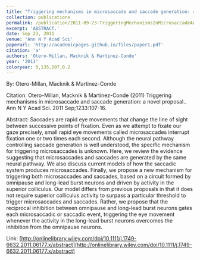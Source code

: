 ```yaml
---
title: "Triggering mechanisms in microsaccade and saccade generation: a novel proposal."
collection: publications
permalink: /publication/2011-09-23-TriggeringMechanismsInMicrosaccadeAndSaccadeGeneration_ANovelPr
excerpt: 'ABSTRACT.'
date: Sep 23, 2011
venue: 'Ann N Y Acad Sci'
paperurl: 'http://academicpages.github.io/files/paper1.pdf'
citation: 'a'
authors: 'Otero-Millan, Macknik & Martinez-Conde'
year: '2011'
coloryear: 0,135,107,0.2
---
```


By: Otero-Millan, Macknik & Martinez-Conde

Citation: Otero-Millan, Macknik & Martinez-Conde (2011) Triggering mechanisms in microsaccade and saccade generation: a novel proposal.. Ann N Y Acad Sci. 2011 Sep;1233:107-16. 

Abstract: Saccades are rapid eye movements that change the line of sight between successive points of fixation. Even as we attempt to fixate our gaze precisely, small rapid eye movements called microsaccades interrupt fixation one or two times each second. Although the neural pathway controlling saccade generation is well understood, the specific mechanism for triggering microsaccades is unknown. Here, we review the evidence suggesting that microsaccades and saccades are generated by the same neural pathway. We also discuss current models of how the saccadic system produces microsaccades. Finally, we propose a new mechanism for triggering both microsaccades and saccades, based on a circuit formed by omnipause and long-lead burst neurons and driven by activity in the superior colliculus. Our model differs from previous proposals in that it does not require superior colliculus activity to surpass a particular threshold to trigger microsaccades and saccades. Rather, we propose that the reciprocal inhibition between omnipause and long-lead burst neurons gates each microsaccadic or saccadic event, triggering the eye movement whenever the activity in the long-lead burst neurons overcomes the inhibition from the omnipause neurons.

Link: [http://onlinelibrary.wiley.com/doi/10.1111/j.1749-6632.2011.06177.x/abstract](http://onlinelibrary.wiley.com/doi/10.1111/j.1749-6632.2011.06177.x/abstract)
